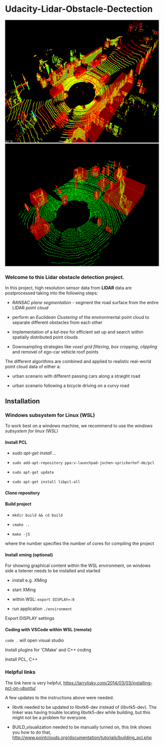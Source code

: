 # Udacity-Lidar-Obstacle-Dectection

<img src="https://github.com/schottb85/Udacity-Lidar-Obstacle-Dectection/blob/master/2019-11-04_19h36_43.png" width="700" height="400" />

<img src="https://github.com/schottb85/Udacity-Lidar-Obstacle-Dectection/blob/master/2019-11-04_19h37_05.png" width="700" height="400" />

### Welcome to this Lidar obstacle detection project.

In this project, high resolution sensor data from **LIDAR** data are postprocessed taking into the following steps:

* _RANSAC plane segmentation_ - segment the road surface from the entire LIDAR _point cloud_

* perform an _Euclidean Clustering_ of the environmental point cloud to separate different obstacles from each other

* Implementation of a _kd-tree_ for efficient set up and search within spatially distributed point clouds 

* Downsampling strategies like _voxel grid filtering_, _box cropping_, _clippling_ and removel of ego-car vehicle roof points

The different algorithms are combined and applied to realistic real-world point cloud data of either a:

* urban scenario with different passing cars along a straight road

* urban scenario following a bicycle driving on a curvy road



## Installation

### Windows subsystem for Linux (WSL)

To work best on a windows machine, we recommend to use the _windows subsystem for linux_ (WSL)

#### Install PCL

* _sudo apt-get install ..._

* `sudo add-apt-repository ppa:v-launchpad-jochen-sprickerhof-de/pcl`

* `sudo apt-get update`

* `sudo apt-get install libpcl-all`

#### Clone repository

#### Build project

* `mkdir build && cd build`

* `cmake ..`

* `make -j5`

where the number specifies the number of cores for compiling the project

#### Install xming (optional)

For showing graphical content within the WSL environment, on windows side a listener needs to be installed and started

* install e.g. *XMing*

* start XMing

* within WSL: `export DISPLAY=:0`

* run application `./environment`

Export DISPLAY settings


#### Coding with VSCode within WSL (remote)

`code .` will open visual studio

Install plugins for 'CMake' and C++ coding

Install PCL, C++


### Helpful links
The link here is very helpful, 
https://larrylisky.com/2014/03/03/installing-pcl-on-ubuntu/

A few updates to the instructions above were needed.

* libvtk needed to be updated to libvtk6-dev instead of (libvtk5-dev). The linker was having trouble locating libvtk5-dev while building, but this might not be a problem for everyone.

* BUILD_visualization needed to be manually turned on, this link shows you how to do that,
http://www.pointclouds.org/documentation/tutorials/building_pcl.php


